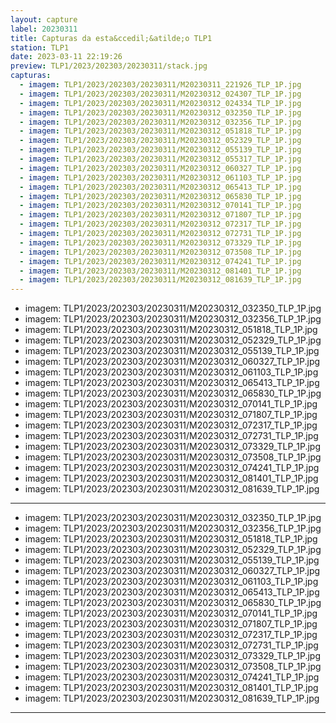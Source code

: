 ```yaml
---
layout: capture
label: 20230311
title: Capturas da esta&ccedil;&atilde;o TLP1
station: TLP1
date: 2023-03-11 22:19:26
preview: TLP1/2023/202303/20230311/stack.jpg
capturas:
  - imagem: TLP1/2023/202303/20230311/M20230311_221926_TLP_1P.jpg
  - imagem: TLP1/2023/202303/20230311/M20230312_024307_TLP_1P.jpg
  - imagem: TLP1/2023/202303/20230311/M20230312_024334_TLP_1P.jpg
  - imagem: TLP1/2023/202303/20230311/M20230312_032350_TLP_1P.jpg
  - imagem: TLP1/2023/202303/20230311/M20230312_032356_TLP_1P.jpg
  - imagem: TLP1/2023/202303/20230311/M20230312_051818_TLP_1P.jpg
  - imagem: TLP1/2023/202303/20230311/M20230312_052329_TLP_1P.jpg
  - imagem: TLP1/2023/202303/20230311/M20230312_055139_TLP_1P.jpg
  - imagem: TLP1/2023/202303/20230311/M20230312_055317_TLP_1P.jpg
  - imagem: TLP1/2023/202303/20230311/M20230312_060327_TLP_1P.jpg
  - imagem: TLP1/2023/202303/20230311/M20230312_061103_TLP_1P.jpg
  - imagem: TLP1/2023/202303/20230311/M20230312_065413_TLP_1P.jpg
  - imagem: TLP1/2023/202303/20230311/M20230312_065830_TLP_1P.jpg
  - imagem: TLP1/2023/202303/20230311/M20230312_070141_TLP_1P.jpg
  - imagem: TLP1/2023/202303/20230311/M20230312_071807_TLP_1P.jpg
  - imagem: TLP1/2023/202303/20230311/M20230312_072317_TLP_1P.jpg
  - imagem: TLP1/2023/202303/20230311/M20230312_072731_TLP_1P.jpg
  - imagem: TLP1/2023/202303/20230311/M20230312_073329_TLP_1P.jpg
  - imagem: TLP1/2023/202303/20230311/M20230312_073508_TLP_1P.jpg
  - imagem: TLP1/2023/202303/20230311/M20230312_074241_TLP_1P.jpg
  - imagem: TLP1/2023/202303/20230311/M20230312_081401_TLP_1P.jpg
  - imagem: TLP1/2023/202303/20230311/M20230312_081639_TLP_1P.jpg
---
```

  - imagem: TLP1/2023/202303/20230311/M20230312_032350_TLP_1P.jpg
  - imagem: TLP1/2023/202303/20230311/M20230312_032356_TLP_1P.jpg
  - imagem: TLP1/2023/202303/20230311/M20230312_051818_TLP_1P.jpg
  - imagem: TLP1/2023/202303/20230311/M20230312_052329_TLP_1P.jpg
  - imagem: TLP1/2023/202303/20230311/M20230312_055139_TLP_1P.jpg
  - imagem: TLP1/2023/202303/20230311/M20230312_060327_TLP_1P.jpg
  - imagem: TLP1/2023/202303/20230311/M20230312_061103_TLP_1P.jpg
  - imagem: TLP1/2023/202303/20230311/M20230312_065413_TLP_1P.jpg
  - imagem: TLP1/2023/202303/20230311/M20230312_065830_TLP_1P.jpg
  - imagem: TLP1/2023/202303/20230311/M20230312_070141_TLP_1P.jpg
  - imagem: TLP1/2023/202303/20230311/M20230312_071807_TLP_1P.jpg
  - imagem: TLP1/2023/202303/20230311/M20230312_072317_TLP_1P.jpg
  - imagem: TLP1/2023/202303/20230311/M20230312_072731_TLP_1P.jpg
  - imagem: TLP1/2023/202303/20230311/M20230312_073329_TLP_1P.jpg
  - imagem: TLP1/2023/202303/20230311/M20230312_073508_TLP_1P.jpg
  - imagem: TLP1/2023/202303/20230311/M20230312_074241_TLP_1P.jpg
  - imagem: TLP1/2023/202303/20230311/M20230312_081401_TLP_1P.jpg
  - imagem: TLP1/2023/202303/20230311/M20230312_081639_TLP_1P.jpg
---
  - imagem: TLP1/2023/202303/20230311/M20230312_032350_TLP_1P.jpg
  - imagem: TLP1/2023/202303/20230311/M20230312_032356_TLP_1P.jpg
  - imagem: TLP1/2023/202303/20230311/M20230312_051818_TLP_1P.jpg
  - imagem: TLP1/2023/202303/20230311/M20230312_052329_TLP_1P.jpg
  - imagem: TLP1/2023/202303/20230311/M20230312_055139_TLP_1P.jpg
  - imagem: TLP1/2023/202303/20230311/M20230312_060327_TLP_1P.jpg
  - imagem: TLP1/2023/202303/20230311/M20230312_061103_TLP_1P.jpg
  - imagem: TLP1/2023/202303/20230311/M20230312_065413_TLP_1P.jpg
  - imagem: TLP1/2023/202303/20230311/M20230312_065830_TLP_1P.jpg
  - imagem: TLP1/2023/202303/20230311/M20230312_070141_TLP_1P.jpg
  - imagem: TLP1/2023/202303/20230311/M20230312_071807_TLP_1P.jpg
  - imagem: TLP1/2023/202303/20230311/M20230312_072317_TLP_1P.jpg
  - imagem: TLP1/2023/202303/20230311/M20230312_072731_TLP_1P.jpg
  - imagem: TLP1/2023/202303/20230311/M20230312_073329_TLP_1P.jpg
  - imagem: TLP1/2023/202303/20230311/M20230312_073508_TLP_1P.jpg
  - imagem: TLP1/2023/202303/20230311/M20230312_074241_TLP_1P.jpg
  - imagem: TLP1/2023/202303/20230311/M20230312_081401_TLP_1P.jpg
  - imagem: TLP1/2023/202303/20230311/M20230312_081639_TLP_1P.jpg
---
